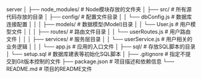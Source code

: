 server
│
├── node_modules/ # Node模块存放的文件夹
│
├── src/ # 所有源代码存放的目录
│ ├── config/ # 配置文件目录
│ │ └── dbConfig.js # 数据库连接配置
│ │
│ ├── models/ # 数据模型(Model)目录
│ │ └── User.js # 用户模型文件
│ │
│ ├── routes/ # 路由文件目录
│ │ └── userRoutes.js # 用户路由文件
│ │
│ ├── services/ # 服务层目录
│ │ └── userService.js # 用户相关的业务逻辑
│ │
│ └── app.js # 应用的入口文件
│
├── sql/ # 存放SQL脚本的目录
│ └── setup.sql # 数据库建表等初始化SQL脚本
│
├── .gitignore # 指定不提交到Git版本控制的文件
├── package.json # 项目描述和依赖信息
└── README.md # 项目的README文件
